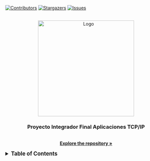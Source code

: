 [![Contributors][contributors-shield]][contributors-url]
[![Stargazers][stars-shield]][stars-url]
[![Issues][issues-shield]][issues-url]



<!-- PROJECT LOGO -->
<br />
<div align="center">
  <a href="https://github.com/danunziata/Aplicaciones_TCP_IP">
    <img src="images/tcpip.png" alt="Logo" width="300" height="300">
  </a>

  <h3 align="center">Proyecto Integrador Final Aplicaciones TCP/IP</h3>

  <p align="center">
    <br />
    <a href="https://github.com/danunziata/Aplicaciones_TCP_IP"><strong>Explore the repository »</strong></a>
    <br />
  </p>
</div>


<!-- TABLE OF CONTENTS -->
<details>
  <summary style="font-size: 1.2em; font-weight: bold;">Table of Contents</summary>
  <ol style="list-style-type: none; padding-left: 1em;">
    <li style="margin-top: 0.5em;">
      <a href="about" style="text-decoration: none; color: #2c3e50; font-weight: bold;">Sobre este proyecto</a>
      <ul style="list-style-type: disc; padding-left: 1.5em;">
        <li><a href="about/#introduccion" style="text-decoration: none; color: #3498db;">Introducción</a></li>
        <li>
          <a href="about/#marco-teorico" style="text-decoration: none; color: #3498db;">Marco Teórico</a>
          <ul style="list-style-type: circle; padding-left: 1.5em;">
            <li><a href="about/#internet-of-things-iot" style="text-decoration: none; color: #2980b9;">Internet of Things</a></li>
            <li><a href="about/#mqtt-message-queuing-telemetry-transport" style="text-decoration: none; color: #2980b9;">MQTT</a></li>
          </ul>
        </li>
        <li><a href="about/#componentes-del-proyecto" style="text-decoration: none; color: #3498db;">Componentes</a></li>
        <li><a href="about/#finalidad-del-proyecto" style="text-decoration: none; color: #3498db;">Finalidad</a></li>
        <li><a href="about/#arquitectura-del-sistema" style="text-decoration: none; color: #3498db;">Arquitectura</a></li>
        <li><a href="about/#estructura-del-proyecto" style="text-decoration: none; color: #3498db;">Estructura</a></li>
      </ul>
    </li>
    <li style="margin-top: 0.5em;">
      <a href="getting_started" style="text-decoration: none; color: #2c3e50; font-weight: bold;">Getting Started</a>
      <ul style="list-style-type: disc; padding-left: 1.5em;">
        <li><a href="getting_started/#prerequisites" style="text-decoration: none; color: #3498db;">Prerequisites</a></li>
        <li><a href="getting_started/#installation" style="text-decoration: none; color: #3498db;">Installation</a></li>
      </ul>
    </li>
    <li style="margin-top: 0.5em;"><a href="intro_server" style="text-decoration: none; color: #2c3e50; font-weight: bold;">Introducción al servidor</a></li>
    <li style="margin-top: 0.5em;"><a href="docker" style="text-decoration: none; color: #2c3e50; font-weight: bold;">Docker Compose</a></li>
    <li style="margin-top: 0.5em;"><a href="telegraf" style="text-decoration: none; color: #2c3e50; font-weight: bold;">Telegraf</a></li>
    <li style="margin-top: 0.5em;"><a href="conf_seguridad" style="text-decoration: none; color: #2c3e50; font-weight: bold;">Seguridad EMQX</a></li>
    <li style="margin-top: 0.5em;"><a href="influxdb" style="text-decoration: none; color: #2c3e50; font-weight: bold;">Influx DB</a></li>
    <li style="margin-top: 0.5em;"><a href="grafana" style="text-decoration: none; color: #2c3e50; font-weight: bold;">Grafana</a></li>
    <li style="margin-top: 0.5em;"><a href="Streamlit" style="text-decoration: none; color: #2c3e50; font-weight: bold;">Streamlit</a></li>
  </ol>
</details>
<!-- End of Table of Contents -->


<!-- MARKDOWN LINKS & IMAGES -->
<!-- https://www.markdownguide.org/basic-syntax/#reference-style-links -->

[contributors-shield]: https://img.shields.io/github/contributors/othneildrew/Best-README-Template.svg?style=for-the-badge
[contributors-url]: https://github.com/danunziata/Aplicaciones_TCP_IP/graphs/contributors
[stars-shield]: https://img.shields.io/github/stars/othneildrew/Best-README-Template.svg?style=for-the-badge
[stars-url]: https://github.com/danunziata/Aplicaciones_TCP_IP/stargazers
[issues-shield]: https://img.shields.io/github/issues/othneildrew/Best-README-Template.svg?style=for-the-badge
[issues-url]: https://github.com/danunziata/Aplicaciones_TCP_IP/issues
[product-screenshot]: images/screenshot.png
[Next.js]: https://img.shields.io/badge/next.js-000000?style=for-the-badge&logo=nextdotjs&logoColor=white
[Next-url]: https://nextjs.org/
[React.js]: https://img.shields.io/badge/React-20232A?style=for-the-badge&logo=react&logoColor=61DAFB
[React-url]: https://reactjs.org/
[Vue.js]: https://img.shields.io/badge/Vue.js-35495E?style=for-the-badge&logo=vuedotjs&logoColor=4FC08D
[Vue-url]: https://vuejs.org/
[Angular.io]: https://img.shields.io/badge/Angular-DD0031?style=for-the-badge&logo=angular&logoColor=white
[Angular-url]: https://angular.io/
[Svelte.dev]: https://img.shields.io/badge/Svelte-4A4A55?style=for-the-badge&logo=svelte&logoColor=FF3E00
[Svelte-url]: https://svelte.dev/
[Laravel.com]: https://img.shields.io/badge/Laravel-FF2D20?style=for-the-badge&logo=laravel&logoColor=white
[Laravel-url]: https://laravel.com
[Bootstrap.com]: https://img.shields.io/badge/Bootstrap-563D7C?style=for-the-badge&logo=bootstrap&logoColor=white
[Bootstrap-url]: https://getbootstrap.com
[JQuery.com]: https://img.shields.io/badge/jQuery-0769AD?style=for-the-badge&logo=jquery&logoColor=white
[JQuery-url]: https://jquery.com 
